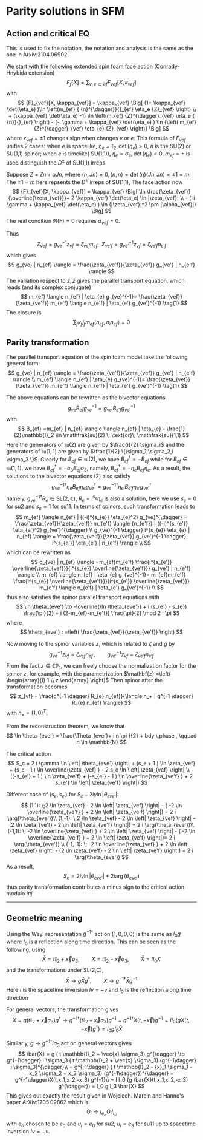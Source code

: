 # Parity solutions in SFM

## Action and critical EQ
This is used to fix the notation, the notation and analysis is the same as the one in Arxiv:2104.06902.

We start with the following extended spin foam face action (Conrady-Hnybida extension)
$$
   {F}_{f}[X]=\sum_{v, e \subset \partial f} {F}_{vef}[X,\kappa_{vef}] 
$$
with
$$
 {F}_{vef}[X, \kappa_{vef}] = \kappa_{vef}  \Big[ (1+ \kappa_{vef} \det(\eta_e) )\ln  \left(m_{ef}
 { {n}^{\dagger}}{}_{ef} \eta_e  {Z}_{vef} \right)
\\ + (\kappa_{vef} \det(\eta_e) -1)  \ln \left(m_{ef}
 {Z}^{\dagger}_{vef} \eta_e { {n}}{}_{ef} \right) - (-i \gamma + \kappa_{vef} \det(\eta_e) )
\ln {\left( m_{ef} {Z}^{\dagger}_{vef} \eta_{e}  {Z}_{vef} \right)} \Big] 
$$
where $\kappa_{vef} = \pm 1$ changes sign when changes $v$ or $e$. This formula of ${F}_{vef}$ unifies 2 cases: when $e$ is spacelike, $\eta_e = \mathbb{I}_2, \det(\eta_e)>0$, ${n}$ is the SU(2) or SU(1,1) spinor; when $e$ is timelike( SU(1,1)), $\eta_e = \sigma_3, \det(\eta_e)<0$. $m_{ef} = \pm$ is used distinguish the $D^{\pm}$ of SU(1,1) irreps. 

Suppose $Z = \zeta n + \alpha J n$, where $\langle n, J n \rangle =0,\langle n, n \rangle = \det(\eta) \langle J n, J n \rangle = \pm 1 =m$. The $\pm 1=m$ here repsents the $D^{\pm}$ irreps of SU(1,1), The face action now
$$
 {F}_{vef}[X, \kappa_{vef}] = \kappa_{vef}  \Big[ \ln \frac{\zeta_{vef}}{\overline{\zeta_{vef}}}+ 2 \kappa_{vef} \det(\eta_e) \ln  |\zeta_{vef}| 
 \\ - (-i \gamma + \kappa_{vef} \det(\eta_e) )
\ln (|\zeta_{vef}|^2 \pm |\alpha_{vef}|) \Big] 
$$
The real condition $\Re(F) = 0$ requires $\alpha_{vef}=0$. 

Thus
$$
Z_{vef} = g_{ve}^{-1} z_{vf} = \zeta_{vef} n_{ef}, \;\; Z_{ve'f} = g_{ve'}^{-1} z_{vf} = \zeta_{ve'f} n_{e'f}
$$
which gives
$$
g_{ve} | n_{ef} \rangle = \frac{\zeta_{ve'f}}{\zeta_{vef}} g_{ve'} | n_{e'f} \rangle
$$
The variation respect to $z, \bar{z}$ gives the parallel transport equation, which reads (and its complex conjugate)
$$
 m_{ef} \langle n_{ef} | \eta_{e} g_{ve}^{-1}= \frac{\zeta_{vef}}{\zeta_{ve'f}}  m_{e'f} \langle n_{e'f} | \eta_{e'} g_{ve'}^{-1} \tag{1} 
$$
The closure is 
$$
\sum_{f} \kappa_f j_f m_{ef} \langle n_{ef}, \sigma_i n_{ef} \rangle =0
$$

## Parity transformation

The parallel transport equation of the spin foam model take the following general form:
$$
g_{ve} | n_{ef} \rangle = \frac{\zeta_{ve'f}}{\zeta_{vef}} g_{ve'} | n_{e'f} \rangle  \\
 m_{ef} \langle n_{ef} | \eta_{e} g_{ve}^{-1}= \frac{\zeta_{vef}}{\zeta_{ve'f}} m_{e'f} \langle n_{e'f} | \eta_{e'} g_{ve'}^{-1} \tag{1} 
$$

The above equations can be rewritten as the bivector equations
$$
g_{ve} B_{ef} g_{ve}^{-1} = g_{ve'} B_{e'f} g_{ve'}^{-1} \tag{2}
$$
with 
$$
B_{ef} =m_{ef} | n_{ef} \rangle \langle n_{ef} | \eta_{e} - \frac{1}{2}\mathbb{I}_2 \in \mathfrak{su}(2) \; \text{or}\; \mathfrak{su}(1,1) 
$$
Here the generators of $\mathfrak{su}(2)$ are given by $\frac{i}{2} \sigma_i$ and the generators of $\mathfrak{su}(1,1)$ are given by $\frac{1}{2} \{\sigma_1,\sigma_2,i \sigma_3 \}$. Clearly for $B_{ef} \in \mathfrak{su}(2)$, we have $B_{ef}^{\dagger} = - B_{ef}$ while for $B_{ef} \in \mathfrak{su}(1,1)$, we have $B_{ef}^{\dagger} = - \sigma_3 B_{ef} \sigma_3$, namely, $B_{ef}^{\dagger} = - \eta_{e} B_{ef} \eta_{e}$. As a result, the solutions to the bivector equations $(2)$ also satisfy
$$
g_{ve}^{-1 \dagger} \eta_{e} B_{ef} \eta_{e} g_{ve}^{\dagger} = g_{ve}^{-1 \dagger} \eta_{e'} B_{e'f} \eta_{e'} g_{ve'}^{\dagger}
$$
namely, $g_{ve}^{-1 \dagger} R_{e} \in \text{SL}(2, \mathbb{C})$, $R_{e} = i^{s_{e}} \eta_{e}$ is also a solution, here we use $s_e = 0$ for su2 and $s_e=1$ for su11. In terms of spinors, such transformation leads to
$$
m_{ef} \langle n_{ef} | ((-i)^{s_{e}} \eta_{e}^2) g_{ve}^{\dagger} =  \frac{\zeta_{vef}}{\zeta_{ve'f}} m_{e'f} \langle {n_{e'f}} | ((-i)^{s_{e'}} \eta_{e'}^2) g_{ve'}^{\dagger} \\
 g_{ve}^{-1 \dagger} i^{s_{e}} \eta_{e} | n_{ef} \rangle = \frac{\zeta_{ve'f}}{\zeta_{vef}}   g_{ve'}^{-1 \dagger} i^{s_{e'}} \eta_{e'} | n_{e'f} \rangle \\
$$
which can be rewritten as
$$
g_{ve} | n_{ef} \rangle =m_{ef}m_{e'f} \frac{i^{s_{e'}} \overline{\zeta_{vef}}}{i^{s_{e}} \overline{\zeta_{ve'f}}} g_{ve'} | n_{e'f} \rangle \\
m_{ef} \langle n_{ef} | \eta_{e} g_{ve}^{-1}= m_{ef}m_{e'f} \frac{i^{s_{e}} \overline{\zeta_{ve'f}}}{i^{s_{e'}} \overline{\zeta_{vef}}}   m_{e'f} \langle n_{e'f} | \eta_{e'} g_{ve'}^{-1} \\
$$
thus also satisfies the spinor parallel transport equations with 
$$
\ln \theta_{eve'} \to -\overline{\ln \theta_{eve'}} + i (s_{e'} - s_{e}) \frac{\pi}{2} + i (2-m_{ef}-m_{e'f}) \frac{\pi}{2} \mod 2 i \pi
$$
where 
$$
\theta_{eve'} : =\left( \frac{\zeta_{vef}}{\zeta_{ve'f}} \right)
$$

Now moving to the spinor variables $z$, which is related to $\zeta$ and $g$ by
$$
 g^{-1}_{ve} z_{vf} = \zeta_{vef} n_{ef} \,, \qquad g^{-1}_{ve'} z_{vf} = \zeta_{ve'f} n_{e'f}
$$
From the fact $z \in \mathbb{CP}_1$, we can freely choose the normalization factor for the spinor $z$, for example, with the parametrization $\mathbf{z} =\left( \begin{array}{l} 1 \\ z \end{array} \right)$
Then spinor after the transformation becomes
$$
z_{vf} = \frac{g^{-1 \dagger} R_{e} n_{ef}}{\langle n_+ | g^{-1 \dagger} R_{e} n_{ef} \rangle}
$$
with $n_{+} = (1,0)^{T}$.

From the reconstruction theorem, we know that
$$
\ln \theta_{eve'}  = \frac{\Theta_{eve'}+ i n \pi }{2} + bdy \,phase , \qquad  n \in \mathbb{N}
$$

The critical action
$$
S_c = 2 i \gamma \ln \left| \theta_{eve'} \right| + (s_e + 1 ) \ln \zeta_{vef} + (s_e - 1 ) \ln \overline{\zeta_{vef} } - 2 s_e \ln \left| \zeta_{vef} \right| \\ - ((-s_{e'} + 1 ) \ln \zeta_{ve'f} + (-s_{e'} - 1 ) \ln \overline{\zeta_{ve'f} } + 2 s_{e'} \ln \left| \zeta_{ve'f} \right|) 
$$


Different case of $(s_e, s_{e'})$ for $S_c - 2 i \gamma \ln \left| \theta_{eve'} \right|$:
$$
(1,1): \;2 \ln \zeta_{vef} - 2 \ln \left| \zeta_{vef} \right| - ( -2 \ln \overline{\zeta_{ve'f} } + 2  \ln \left| \zeta_{ve'f} \right|) = 2 i \arg(\theta_{eve'})\\
(1,-1): \;2 \ln \zeta_{vef} - 2 \ln \left| \zeta_{vef} \right| - (2 \ln \zeta_{ve'f}  - 2  \ln \left| \zeta_{ve'f} \right|) = 2 i \arg(\theta_{eve'})\\
(-1,1): \; -2 \ln \overline{\zeta_{vef} } + 2 \ln \left| \zeta_{vef} \right| - ( -2 \ln \overline{\zeta_{ve'f} } + 2 \ln \left| \zeta_{ve'f} \right|)= 2 i \arg(\theta_{eve'}) \\
(-1,-1): \; -2 \ln \overline{\zeta_{vef} } + 2 \ln \left| \zeta_{vef} \right|  - (2 \ln \zeta_{ve'f}  - 2  \ln \left| \zeta_{ve'f} \right|) = 2 i \arg(\theta_{eve'})
$$
As a result,
$$
S_c = 2 i \gamma \ln \left| \theta_{eve'} \right| + 2 i \arg(\theta_{eve'})
$$
thus parity transformation contributes a minus sign to the critical action modulo $i \pi j$.

--------

## Geometric meaning
Using the Weyl representation
$g^{-1\dagger}$ act on $(1,0,0,0)$ is the same as 
$I_0 g$ where $I_0$ is a reflection along time direction. 
This can be seen as the following, using 
$$
\bar{X} = t \mathbb{I}_2 + \vec{x} \sigma_3, \qquad {X} = t \mathbb{I}_2 - \vec{x} \sigma_3, \qquad \bar{X} =I I_0 X
$$
and the transformations under SL(2,C),
$$
\bar{X} \to g \bar{X} g^{\dagger}, \qquad X \to g^{-1 \dagger} \bar{X} g^{-1}
$$
Here $I$ is the spacetime inversion $I v =-v$ and $I_0$ is the reflection along time direction

For general vectors, the transformation gives
$$
\bar{X}=g ( t \mathbb{I}_2 + \vec{x} \sigma_3) g^{\dagger} \to g^{-1 \dagger} ( t \mathbb{I}_2 + \vec{x} \sigma_3) g^{-1} = g^{-1 \dagger} X(t,-\vec{x}) g^{-1} =I I_0 (g \bar{X}(t,-\vec{x}) g^{\dagger}) = I_0 g I_0 \bar{X}
$$


Similarly, $g \to g^{-1\dagger} i \sigma_3$ act on general vectors gives
$$
\bar{X} =  g  ( t \mathbb{I}_2 + \vec{x} \sigma_3) g^{\dagger} \to g^{-1\dagger} i \sigma_3  ( t \mathbb{I}_2 + \vec{x} \sigma_3) (g^{-1\dagger} i \sigma_3)^{\dagger}\\
 =  g^{-1\dagger} ( t \mathbb{I}_2 - {x}_1 \sigma_1 - x_2 \sigma_2 + x_3 \sigma_3)  (g^{-1\dagger})^{\dagger} = g^{-1\dagger}X(t,x_1,x_2,-x_3) g^{-1}\\
= I I_0 (g \bar{X}(t,x_1,x_2,-x_3) g^{\dagger}) = I_0 g I_3 \bar{X}
$$
This gives out exactly the result given in Wojciech. Marcin and Hanno's paper ArXiv:1705.02862
which is 
$$
G_i \to I_{e_\alpha} G_i I_{u_i} 
$$
with $e_{\alpha}$ chosen to be $e_0$ and $u_i=e_0$ for su2, $u_i = e_3$ for su11 up to spacetime inversion $I v =-v$.